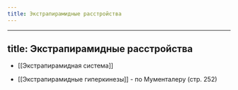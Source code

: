 ```yaml
---
title: Экстрапирамидные расстройства
---
```


- ---
title: Экстрапирамидные расстройства
---

- [[Экстрапирамидная система]]

- [[Экстрапирамидные гиперкинезы]] - по Мументалеру (стр. 252)
